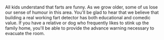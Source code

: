 All kids understand that farts are funny. As we grow older, some of us lose our sense of humour in this area. You'll be glad to hear that we believe that building a real working fart detector has both educational and comedic value. If you have a relative or dog who frequently likes to stink up the family home, you'll be able to provide the advance warning necessary to evacuate the room.
